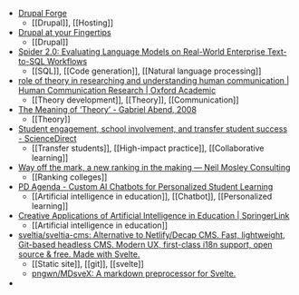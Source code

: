 - [Drupal Forge](https://www.drupalforge.org/)
	- [[Drupal]], [[Hosting]]
- [Drupal at your Fingertips](https://www.drupalatyourfingertips.com/)
	- [[Drupal]]
- [Spider 2.0: Evaluating Language Models on Real-World Enterprise Text-to-SQL Workflows](https://spider2-sql.github.io/)
	- [[SQL]], [[Code generation]], [[Natural language processing]]
- [role of theory in researching and understanding human communication | Human Communication Research | Oxford Academic](https://academic.oup.com/hcr/article/50/2/154/7311752?login=false)
	- [[Theory development]], [[Theory]], [[Communication]]
- [The Meaning of ‘Theory’ - Gabriel Abend, 2008](https://journals.sagepub.com/doi/10.1111/j.1467-9558.2008.00324.x)
	- [[Theory]]
- [Student engagement, school involvement, and transfer student success - ScienceDirect](https://www.sciencedirect.com/science/article/pii/S0361476X24000675)
	- [[Transfer students]], [[High-impact practice]], [[Collaborative learning]]
- [Way off the mark, a new ranking in the making — Neil Mosley Consulting](https://www.neilmosley.com/blog/way-off-the-mark-a-new-ranking-in-the-making)
	- [[Ranking colleges]]
- [PD Agenda - Custom AI Chatbots for Personalized Student Learning](https://docs.google.com/document/d/1RnPSG4TWL6Cz4AnlQkQzay0hCogOcZlwLlIHmsrTV5Q/mobilebasic)
	- [[Artificial intelligence in education]], [[Chatbot]], [[Personalized learning]]
- [Creative Applications of Artificial Intelligence in Education | SpringerLink](https://link.springer.com/book/10.1007/978-3-031-55272-4)
	- [[Artificial intelligence in education]]
- [sveltia/sveltia-cms: Alternative to Netlify/Decap CMS. Fast, lightweight, Git-based headless CMS. Modern UX, first-class i18n support, open source & free. Made with Svelte.](https://github.com/sveltia/sveltia-cms)
	- [[Static site]], [[git]], [[svelte]]
	- [pngwn/MDsveX: A markdown preprocessor for Svelte.](https://github.com/pngwn/MDsveX)
-